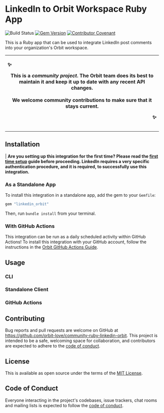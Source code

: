 # LinkedIn to Orbit Workspace Ruby App

![Build Status](https://github.com/orbit-love/community-ruby-linkedin-orbit/workflows/CI/badge.svg)
[![Gem Version](https://badge.fury.io/rb/linkedin_orbit.svg)](https://badge.fury.io/rb/dev_orbit)
[![Contributor Covenant](https://img.shields.io/badge/Contributor%20Covenant-2.0-4baaaa.svg)](code_of_conduct.md)

This is a Ruby app that can be used to integrate LinkedIn post comments into your organization's Orbit workspace.

|<p align="left">:sparkles:</p> This is a *community project*. The Orbit team does its best to maintain it and keep it up to date with any recent API changes.<br/><br/>We welcome community contributions to make sure that it stays current. <p align="right">:sparkles:</p>|
|-----------------------------------------|

<hr />

## Installation

| **Are you setting up this integration for the first time? Please read the [first time setup](https://github.com/orbit-love/community-ruby-linkedin-orbit/blob/main/FIRST_TIME_INSTRUCTIONS.md) guide before proceeding. LinkedIn requires a very specific authentication procedure, and it is required, to successfully use this integration.**

### As a Standalone App

To install this integration in a standalone app, add the gem to your `Gemfile`:

```ruby
gem "linkedin_orbit"
```

Then, run `bundle install` from your terminal.

### With GitHub Actions

This integration can be run as a daily scheduled activity within GitHub Actions! To install this integration with your GitHub account, follow the instructions in the [Orbit GitHub Actions Guide](https://github.com/orbit-love/github-actions-templates).
## Usage

### CLI

### Standalone Client

### GitHub Actions

## Contributing

Bug reports and pull requests are welcome on GitHub at https://github.com/orbit-love/community-ruby-linkedin-orbit. This project is intended to be a safe, welcoming space for collaboration, and contributors are expected to adhere to the [code of conduct](https://github.com/orbit-love/community-ruby-linkedin-orbit/blob/main/CODE_OF_CONDUCT.md).

## License

This is available as open source under the terms of the [MIT License](https://opensource.org/licenses/MIT).

## Code of Conduct

Everyone interacting in the project's codebases, issue trackers, chat rooms and mailing lists is expected to follow the [code of conduct](https://github.com/orbit-live/community-ruby-linkedin-orbit/blob/main/CODE_OF_CONDUCT.md).
